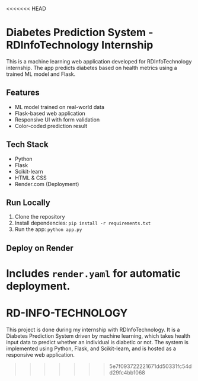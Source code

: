 <<<<<<< HEAD
# Diabetes Prediction System - RDInfoTechnology Internship

This is a machine learning web application developed for RDInfoTechnology internship. The app predicts diabetes based on health metrics using a trained ML model and Flask.

## Features
- ML model trained on real-world data
- Flask-based web application
- Responsive UI with form validation
- Color-coded prediction result

## Tech Stack
- Python
- Flask
- Scikit-learn
- HTML & CSS
- Render.com (Deployment)

## Run Locally
1. Clone the repository
2. Install dependencies: `pip install -r requirements.txt`
3. Run the app: `python app.py`

## Deploy on Render
Includes `render.yaml` for automatic deployment.
=======
# RD-INFO-TECHNOLOGY
This project is done during my internship with RDInfoTechnology. It is a Diabetes Prediction System driven by machine learning, which takes health input data to predict whether an individual is diabetic or not. The system is implemented using Python, Flask, and Scikit-learn, and is hosted as a responsive web application.
>>>>>>> 5e7f093722221671dd50331fc54dd29fc4bb1068

